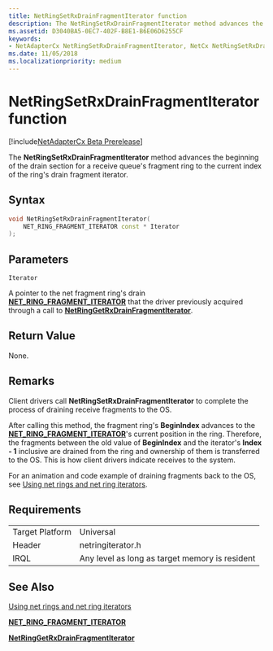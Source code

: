 ```yaml
---
title: NetRingSetRxDrainFragmentIterator function
description: The NetRingSetRxDrainFragmentIterator method advances the beginning of the drain section for a receive queue's fragment ring to the current index of the ring's drain fragment iterator.
ms.assetid: D3040BA5-0EC7-402F-B8E1-B6E06D6255CF
keywords:
- NetAdapterCx NetRingSetRxDrainFragmentIterator, NetCx NetRingSetRxDrainFragmentIterator
ms.date: 11/05/2018
ms.localizationpriority: medium
---
```


# NetRingSetRxDrainFragmentIterator function

[!include[NetAdapterCx Beta Prerelease](../netcx-beta-prerelease.md)]

The **NetRingSetRxDrainFragmentIterator** method advances the beginning of the drain section for a receive queue's fragment ring to the current index of the ring's drain fragment iterator.

## Syntax

```cpp
void NetRingSetRxDrainFragmentIterator(
    NET_RING_FRAGMENT_ITERATOR const * Iterator
);
```

## Parameters

`Iterator`

A pointer to the net fragment ring's drain [**NET_RING_FRAGMENT_ITERATOR**](net-ring-fragment-iterator.md) that the driver previously acquired through a call to [**NetRingGetRxDrainFragmentIterator**](netringgetrxdrainfragmentiterator.md).

## Return Value

None.

## Remarks

Client drivers call **NetRingSetRxDrainFragmentIterator** to complete the process of draining receive fragments to the OS.

After calling this method, the fragment ring's **BeginIndex** advances to the [**NET_RING_FRAGMENT_ITERATOR**](net-ring-fragment-iterator.md)'s current position in the ring. Therefore, the fragments between the old value of **BeginIndex** and the iterator's **Index - 1** inclusive are drained from the ring and ownership of them is transferred to the OS. This is how client drivers indicate receives to the system.

For an animation and code example of draining fragments back to the OS, see [Using net rings and net ring iterators](using-net-rings-and-net-ring-iterators.md).

## Requirements

|  |  |
| --- | --- |
| Target Platform | Universal |
| Header | netringiterator.h |
| IRQL | Any level as long as target memory is resident |

## See Also

[Using net rings and net ring iterators](using-net-rings-and-net-ring-iterators.md)

[**NET_RING_FRAGMENT_ITERATOR**](net-ring-fragment-iterator.md)

[**NetRingGetRxDrainFragmentIterator**](netringgetrxdrainfragmentiterator.md)